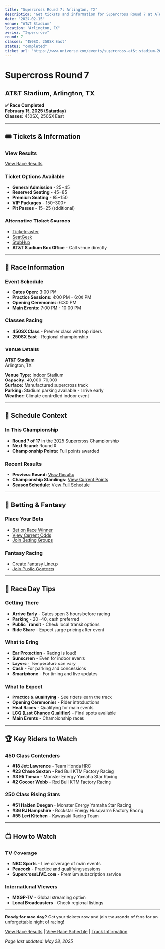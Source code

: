 ```yaml
---
title: "Supercross Round 7: Arlington, TX"
description: "Get tickets and information for Supercross Round 7 at AT&T Stadium in Arlington, TX"
date: "2025-02-15"
venue: "AT&T Stadium"
location: "Arlington, TX"
series: "Supercross"
round: 7
classes: "450SX, 250SX East"
status: "completed"
ticket_url: "https://www.universe.com/events/supercross-at&t-stadium-2025-02-15"
---
```


# Supercross Round 7

## AT&T Stadium, Arlington, TX

**✅ Race Completed**  
**February 15, 2025 (Saturday)**  
**Classes:** 450SX, 250SX East

---

## 🎟️ Tickets & Information

### View Results

[View Race Results](/results/supercross-round-7/)

### Ticket Options Available
- **General Admission** - $25-$45
- **Reserved Seating** - $45-$85  
- **Premium Seating** - $85-$150
- **VIP Packages** - $150-$300+
- **Pit Passes** - $15-$25 (additional)

### Alternative Ticket Sources
- [Ticketmaster](https://www.ticketmaster.com/search?q=AT%26T%20Stadium%20supercross)
- [SeatGeek](https://seatgeek.com/search?q=AT%26T%20Stadium%20supercross)
- [StubHub](https://www.stubhub.com/search?q=AT%26T%20Stadium%20supercross)
- **AT&T Stadium Box Office** - Call venue directly

---

## 🏁 Race Information

### Event Schedule
- **Gates Open:** 3:00 PM
- **Practice Sessions:** 4:00 PM - 6:00 PM
- **Opening Ceremonies:** 6:30 PM
- **Main Events:** 7:00 PM - 10:00 PM

### Classes Racing
- **450SX Class** - Premier class with top riders
- **250SX East** - Regional championship

### Venue Details
**AT&T Stadium**  
Arlington, TX

**Venue Type:** Indoor Stadium  
**Capacity:** 40,000-70,000  
**Surface:** Manufactured supercross track  
**Parking:** Stadium parking available - arrive early  
**Weather:** Climate controlled indoor event

---

## 📅 Schedule Context

### In This Championship
- **Round 7 of 17** in the 2025 Supercross Championship
- **Next Round:** Round 8
- **Championship Points:** Full points awarded

### Recent Results
- **Previous Round:** [View Results](/results/supercross-round-6/)
- **Championship Standings:** [View Current Points](/standings/)
- **Season Schedule:** [View Full Schedule](/races/schedule/)

---

## 🎯 Betting & Fantasy

### Place Your Bets
- [Bet on Race Winner](/betting/place-bet/?race=supercross-round-7)
- [View Current Odds](/betting/odds/)
- [Join Betting Groups](/betting/groups/)

### Fantasy Racing
- [Create Fantasy Lineup](/fantasy/)
- [Join Public Contests](/fantasy/contests/)

---

## 📱 Race Day Tips

### Getting There
- **Arrive Early** - Gates open 3 hours before racing
- **Parking** - $20-$40, cash preferred
- **Public Transit** - Check local transit options
- **Ride Share** - Expect surge pricing after event

### What to Bring
- **Ear Protection** - Racing is loud!
- **Sunscreen** - Even for indoor events
- **Layers** - Temperature can vary
- **Cash** - For parking and concessions
- **Smartphone** - For timing and live updates

### What to Expect
- **Practice & Qualifying** - See riders learn the track
- **Opening Ceremonies** - Rider introductions
- **Heat Races** - Qualifying for main events  
- **LCQ (Last Chance Qualifier)** - Final spots available
- **Main Events** - Championship races

---

## 🏆 Key Riders to Watch

### 450 Class Contenders
- **#18 Jett Lawrence** - Team Honda HRC
- **#23 Chase Sexton** - Red Bull KTM Factory Racing
- **#3 Eli Tomac** - Monster Energy Yamaha Star Racing
- **#2 Cooper Webb** - Red Bull KTM Factory Racing

### 250 Class Rising Stars
- **#51 Haiden Deegan** - Monster Energy Yamaha Star Racing
- **#36 RJ Hampshire** - Rockstar Energy Husqvarna Factory Racing
- **#55 Levi Kitchen** - Kawasaki Racing Team

---

## 📺 How to Watch

### TV Coverage
- **NBC Sports** - Live coverage of main events
- **Peacock** - Practice and qualifying sessions
- **SupercrossLIVE.com** - Premium subscription service

### International Viewers
- **MXGP-TV** - Global streaming option
- **Local Broadcasters** - Check regional listings

---

**Ready for race day?** Get your tickets now and join thousands of fans for an unforgettable night of racing!

[View Race Results](/results/supercross-round-7/) | [View Race Schedule](/races/schedule/) | [Track Information](/tracks/)

*Page last updated: May 28, 2025*
